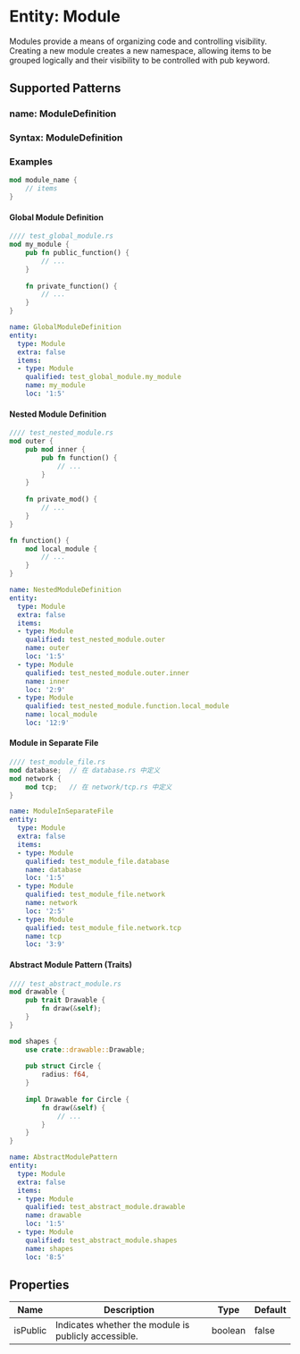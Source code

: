 # Entity: Module

Modules provide a means of organizing code and controlling visibility. Creating a new module creates a new namespace, allowing items to be grouped logically and their visibility to be controlled with pub keyword.

## Supported Patterns

### name: ModuleDefinition
### Syntax: ModuleDefinition

### Examples
```rust
mod module_name {
    // items
}
```

#### Global Module Definition
```rust
//// test_global_module.rs
mod my_module {
    pub fn public_function() {
        // ...
    }
    
    fn private_function() {
        // ...
    }
}
```

```yaml
name: GlobalModuleDefinition
entity:
  type: Module
  extra: false
  items:
  - type: Module
    qualified: test_global_module.my_module
    name: my_module
    loc: '1:5'
```

#### Nested Module Definition
```rust
//// test_nested_module.rs
mod outer {
    pub mod inner {
        pub fn function() {
            // ...
        }
    }
    
    fn private_mod() {
        // ...
    }
}

fn function() {
    mod local_module {
        // ...
    }
}
```

```yaml
name: NestedModuleDefinition
entity:
  type: Module
  extra: false
  items:
  - type: Module
    qualified: test_nested_module.outer
    name: outer
    loc: '1:5'
  - type: Module
    qualified: test_nested_module.outer.inner
    name: inner
    loc: '2:9'
  - type: Module
    qualified: test_nested_module.function.local_module
    name: local_module
    loc: '12:9'
```

#### Module in Separate File
```rust
//// test_module_file.rs
mod database;  // 在 database.rs 中定义
mod network {
    mod tcp;   // 在 network/tcp.rs 中定义
}
```

```yaml
name: ModuleInSeparateFile
entity:
  type: Module
  extra: false
  items:
  - type: Module
    qualified: test_module_file.database
    name: database
    loc: '1:5'
  - type: Module
    qualified: test_module_file.network
    name: network
    loc: '2:5'
  - type: Module
    qualified: test_module_file.network.tcp
    name: tcp
    loc: '3:9'
```

#### Abstract Module Pattern (Traits)
```rust
//// test_abstract_module.rs
mod drawable {
    pub trait Drawable {
        fn draw(&self);
    }
}

mod shapes {
    use crate::drawable::Drawable;
    
    pub struct Circle {
        radius: f64,
    }
    
    impl Drawable for Circle {
        fn draw(&self) {
            // ...
        }
    }
}
```

```yaml
name: AbstractModulePattern
entity:
  type: Module
  extra: false
  items:
  - type: Module
    qualified: test_abstract_module.drawable
    name: drawable
    loc: '1:5'
  - type: Module
    qualified: test_abstract_module.shapes
    name: shapes
    loc: '8:5'
```

## Properties

| Name | Description | Type | Default |
|------|-------------|------|---------|
| isPublic | Indicates whether the module is publicly accessible. | boolean | false |